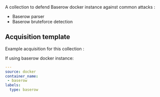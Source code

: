 A collection to defend Baserow docker instance against common attacks :
 - Baserow parser
 - Baserow bruteforce detection

## Acquisition template

Example acquisition for this collection :

If using baserow docker instance:
```yaml
---
source: docker
container_name:
 - baserow
labels:
  type: baserow
```
